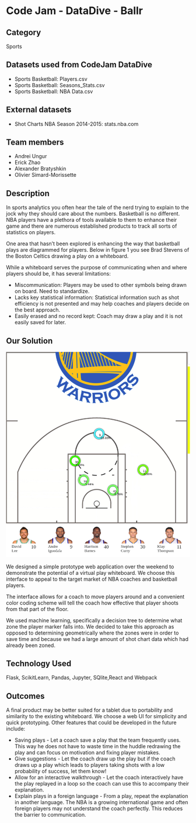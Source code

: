 # Code Jam - DataDive - Ballr

## Category 
Sports

## Datasets used from CodeJam DataDive
* Sports Basketball: Players.csv
* Sports Basketball: Seasons_Stats.csv
* Sports Basketball: NBA Data.csv

## External datasets
* Shot Charts NBA Season 2014-2015: stats.nba.com

## Team members
* Andrei Ungur
* Erick Zhao
* Alexander Bratyshkin
* Olivier Simard-Morissette

## Description
In sports analytics you often hear the tale of the nerd trying to explain to the jock why they should care about the numbers. Basketball is no different. NBA players have a plethora of tools available to them to enhance their game and there are numerous established products to track all sorts of statistics on players.

One area that hasn’t been explored is enhancing the way that basketball plays are diagrammed for players. Below in figure 1 you see Brad Stevens of the Boston Celtics drawing a play on a whiteboard.

While a whiteboard serves the purpose of communicating when and where players should be, it has several limitations:

* Miscommunication: Players may be used to other symbols being drawn on board. Need to standardize. 
* Lacks key statistical information: Statistical information such as shot efficiency is not presented and may help coaches and players decide on the best approach.
* Easily erased and no record kept: Coach may draw a play and it is not easily saved for later.

## Our Solution

![Screenshot](https://github.com/AndreiUngur/Codejam2017/blob/master/23772242_10212915047806745_1614297750_n.png "Screenshot of our project")


We designed a simple prototype web application over the weekend to demonstrate the potential of a virtual play whiteboard. We choose this interface to appeal to the target market of NBA coaches and basketball players. 

The interface allows for a coach to move players around and a convenient color coding scheme will tell the coach how effective that player shoots from that part of the floor. 

We used machine learning, specifically a decision tree to determine what zone the player marker falls into. We decided to take this approach as opposed to determining geometrically where the zones were in order to save time and because we had a large amount of shot chart data which had already been zoned.

## Technology Used
Flask, ScikitLearn, Pandas, Jupyter, SQlite,React and Webpack

## Outcomes

A final product may be better suited for a tablet due to portability and similarity to the existing whiteboard. We choose a web UI for simplicity and quick prototyping. Other features that could be developed in the future include:

* Saving plays - Let a coach save a play that the team frequently uses. This way he does not have to waste time in the huddle redrawing the play and can focus on motivation and fixing player mistakes.
* Give suggestions - Let the coach draw up the play but if the coach draws up a play which leads to players taking shots with a low probability of success, let them know! 
* Allow for an interactive walkthrough - Let the coach interactively have the play replayed in a loop so the coach can use this to accompany their explanation. 
* Explain plays in a foreign language -  From a play, repeat the explanation in another language. The NBA is a growing international game and often foreign players may not understand the coach perfectly. This reduces the barrier to communication. 
